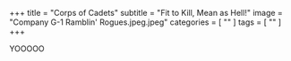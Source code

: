 +++
title = "Corps of Cadets"
subtitle = "Fit to Kill, Mean as Hell!"
image = "Company G-1 Ramblin' Rogues.jpeg.jpeg"
categories = [ "" ]
tags = [ "" ]
+++

YOOOOO